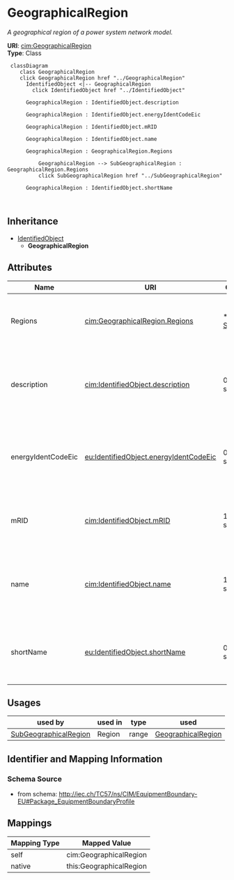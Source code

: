 # GeographicalRegion


_A geographical region of a power system network model._





**URI**: [cim:GeographicalRegion](http://iec.ch/TC57/CIM100#GeographicalRegion)<br />
**Type**: Class




```mermaid
 classDiagram
    class GeographicalRegion
    click GeographicalRegion href "../GeographicalRegion"
      IdentifiedObject <|-- GeographicalRegion
        click IdentifiedObject href "../IdentifiedObject"
      
      GeographicalRegion : IdentifiedObject.description
        
      GeographicalRegion : IdentifiedObject.energyIdentCodeEic
        
      GeographicalRegion : IdentifiedObject.mRID
        
      GeographicalRegion : IdentifiedObject.name
        
      GeographicalRegion : GeographicalRegion.Regions
        
          GeographicalRegion --> SubGeographicalRegion : GeographicalRegion.Regions
          click SubGeographicalRegion href "../SubGeographicalRegion"
        
      GeographicalRegion : IdentifiedObject.shortName
        
      
```





## Inheritance
* [IdentifiedObject](IdentifiedObject.md)
    * **GeographicalRegion**



## Attributes


| Name | URI | Cardinality and Range | Description | Inheritance |
| ---  | --- | --- | --- | --- |
| Regions | [cim:GeographicalRegion.Regions](http://iec.ch/TC57/CIM100#GeographicalRegion.Regions) | * <br />  [SubGeographicalRegion](SubGeographicalRegion.md)  | All sub-geographical regions within this geographical region | direct |
| description | [cim:IdentifiedObject.description](http://iec.ch/TC57/CIM100#IdentifiedObject.description) | 0..1 <br />  string  | The description is a free human readable text describing or naming the object | [IdentifiedObject](IdentifiedObject.md) |
| energyIdentCodeEic | [eu:IdentifiedObject.energyIdentCodeEic](http://iec.ch/TC57/CIM100-European#IdentifiedObject.energyIdentCodeEic) | 0..1 <br />  string  | The attribute is used for an exchange of the EIC code (Energy identification ... | [IdentifiedObject](IdentifiedObject.md) |
| mRID | [cim:IdentifiedObject.mRID](http://iec.ch/TC57/CIM100#IdentifiedObject.mRID) | 1 <br />  string  | Master resource identifier issued by a model authority | [IdentifiedObject](IdentifiedObject.md) |
| name | [cim:IdentifiedObject.name](http://iec.ch/TC57/CIM100#IdentifiedObject.name) | 1 <br />  string  | The name is any free human readable and possibly non unique text naming the o... | [IdentifiedObject](IdentifiedObject.md) |
| shortName | [eu:IdentifiedObject.shortName](http://iec.ch/TC57/CIM100-European#IdentifiedObject.shortName) | 0..1 <br />  string  | The attribute is used for an exchange of a human readable short name with len... | [IdentifiedObject](IdentifiedObject.md) |





## Usages

| used by | used in | type | used |
| ---  | --- | --- | --- |
| [SubGeographicalRegion](SubGeographicalRegion.md) | Region | range | [GeographicalRegion](GeographicalRegion.md) |






## Identifier and Mapping Information







### Schema Source


* from schema: http://iec.ch/TC57/ns/CIM/EquipmentBoundary-EU#Package_EquipmentBoundaryProfile





## Mappings

| Mapping Type | Mapped Value |
| ---  | ---  |
| self | cim:GeographicalRegion |
| native | this:GeographicalRegion |




